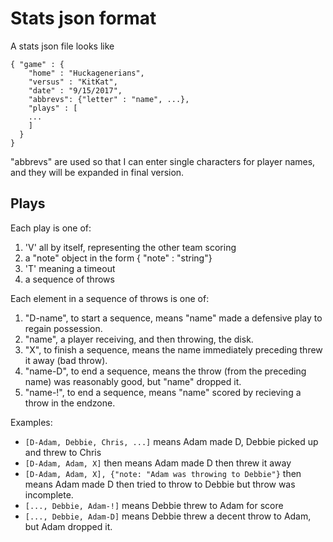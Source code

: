 # Stats json format

A stats json file looks like

```
{ "game" : {
    "home" : "Huckagenerians",
    "versus" : "KitKat",
    "date" : "9/15/2017",
	"abbrevs": {"letter" : "name", ...},
    "plays" : [
	...
	]
  }
}
```

"abbrevs" are used so that I can enter single characters for player
names, and they will be expanded in final version.

## Plays

Each play is one of:

1. 'V' all by itself, representing the other team scoring
2. a "note" object in the form { "note" : "string"}
3. 'T' meaning a timeout
4. a sequence of throws

Each element in a sequence of throws is one of:

1. "D-name", to start a sequence, means "name" made a defensive play
   to regain possession. 
2. "name", a player receiving, and then throwing, the disk. 
3. "X", to finish a sequence, means the name immediately preceding
   threw it away (bad throw). 
4. "name-D", to end a sequence, means the throw (from the preceding
   name) was reasonably good, but "name" dropped it.
5. "name-!", to end a sequence, means "name" scored by recieving a
   throw in the endzone. 

Examples:

* `[D-Adam, Debbie, Chris, ...]` means Adam made D, Debbie picked up
  and threw to Chris 
* `[D-Adam, Adam, X]` then means Adam made D then threw it away
* `[D-Adam, Adam, X], {"note: "Adam was throwing to Debbie"}` then
  means Adam made D then tried to throw to Debbie but throw was
  incomplete. 
* `[..., Debbie, Adam-!]` means Debbie threw to Adam for score
* `[..., Debbie, Adam-D]` means Debbie threw a decent throw to Adam,
  but Adam dropped it.

